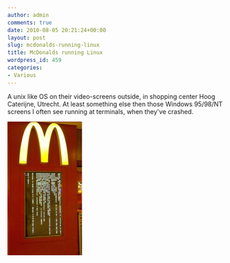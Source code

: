 ```yaml
---
author: admin
comments: true
date: 2010-08-05 20:21:24+00:00
layout: post
slug: mcdonalds-running-linux
title: McDonalds running Linux
wordpress_id: 459
categories:
- Various
---
```


A unix like OS on their video-screens outside, in shopping center Hoog Caterijne, Utrecht. At least something else then those Windows 95/98/NT screens I often see running at terminals, when they've crashed.

[![](/wp-content/uploads/2010/08/2010-08-01_14-54-53_5-168x300.jpg)](/wp-content/uploads/2010/08/2010-08-01_14-54-53_5.jpg)
